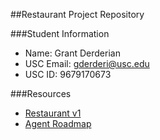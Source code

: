 ##Restaurant Project Repository

###Student Information
  + Name: Grant Derderian
  + USC Email: gderderi@usc.edu
  + USC ID: 9679170673

###Resources
  + [Restaurant v1](http://www-scf.usc.edu/~csci201/readings/restaurant-v1.html)
  + [Agent Roadmap](http://www-scf.usc.edu/~csci201/readings/agent-roadmap.html)
